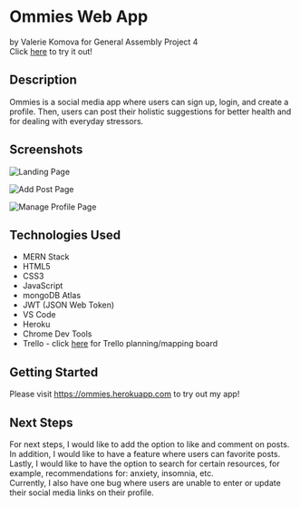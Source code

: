 # Ommies Web App
by Valerie Komova for General Assembly Project 4  
Click [here](https://ommies.herokuapp.com/) to try it out!




## Description
Ommies is a social media app where users can sign up, login, and create a profile. Then, users can post their holistic suggestions for better health and for dealing with everyday stressors.


## Screenshots
![Landing Page](https://i.imgur.com/1I3iKZ0.png)  

![Add Post Page](https://i.imgur.com/Zo3Dmbx.png)  

![Manage Profile Page](https://i.imgur.com/zAl7LPG.png)


## Technologies Used
* MERN Stack
* HTML5
* CSS3
* JavaScript
* mongoDB Atlas
* JWT (JSON Web Token)
* VS Code
* Heroku
* Chrome Dev Tools
* Trello - click [here](https://trello.com/b/gaFTKZ68/project-4-ommies-%E0%A5%90) for Trello planning/mapping board


## Getting Started
Please visit https://ommies.herokuapp.com to try out my app!  


## Next Steps
For next steps, I would like to add the option to like and comment on posts. In addition, I would like to have a feature where users can favorite posts. Lastly, I would like to have the option to search for certain resources, for example, recommendations for: anxiety, insomnia, etc.  
Currently, I also have one bug where users are unable to enter or update their social media links on their profile.
